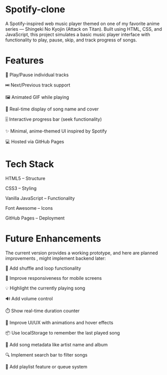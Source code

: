 # Spotify-clone
A Spotify-inspired web music player themed on one of my favorite anime series — Shingeki No Kyojin (Attack on Titan). Built using HTML, CSS, and JavaScript, this project simulates a basic music player interface with functionality to play, pause, skip, and track progress of songs.

# Features
🎵 Play/Pause individual tracks

⏭️ Next/Previous track support

🖼️ Animated GIF while playing

📃 Real-time display of song name and cover

🎚️ Interactive progress bar (seek functionality)

✨ Minimal, anime-themed UI inspired by Spotify

💻 Hosted via GitHub Pages

# Tech Stack
HTML5 – Structure

CSS3 – Styling

Vanilla JavaScript – Functionality

Font Awesome – Icons

GitHub Pages – Deployment

# Future Enhancements
The current version provides a working prototype, and here are planned improvements , might implement backend later:

🔁 Add shuffle and loop functionality

📱 Improve responsiveness for mobile screens

💡 Highlight the currently playing song

🔊 Add volume control

⏱️ Show real-time duration counter

🎨 Improve UI/UX with animations and hover effects

📦 Use localStorage to remember the last played song

📃 Add song metadata like artist name and album

🔍 Implement search bar to filter songs

📑 Add playlist feature or queue system
